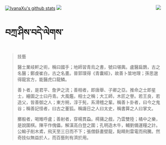 [![IvanaXu's github stats](https://github-readme-stats.vercel.app/api?username=IvanaXu&show_icons=true&theme=vue-dark)](https://github.com/anuraghazra/github-readme-stats)
<img align="right" src="https://github-readme-stats.vercel.app/api/top-langs/?username=IvanaXu&langs_count=7&theme=graywhite" />
<img src="https://github-readme-stats.vercel.app/api/wakatime?username=IvanaXu&layout=compact&langs_count=6&theme=vue-dark&&custom_title=Programming Times(Jul 29 2021-)" />
# བཀྲ་ཤིས་བདེ་ལེགས་
> 技藝
> 
> 醫士業岐軒之術，稱曰國手；地師習青烏之書，號曰堪輿。盧醫扁鵲，古之名醫；鄭虔崔白，古之名畫。晉郭璞得《青囊經》，故善卜筮地理；孫思邈得龍宮方，能醫虎口龍鱗。
> 
> 善卜者，是君平、詹尹之流；善相者，即唐舉、子卿之亞。推命之士即星士，繪圖之士曰丹青。大風鑑，相士之稱；大工師，木匠之譽。若王良，若造父，皆善御之人；東方朔，淳于髡，系滑稽之輩。稱善卜卦者，曰今之鬼谷；稱善記怪者，曰古之董狐。稱諏日之人曰太史，稱書算之人曰掌文。
> 
> 擲骰者，喝雉呼盧；善射者，穿楊貫蝨。樗蒱之戲，乃雲雙陸；橘中之樂，是說圍棋。陳平作傀儡，解漢高白登之圍；孔明造木牛，輔劉備運糧之計。公輸子削木鳶，飛天至三日而不下；張僧繇畫壁龍，點睛則雷電而飛騰。然奇技似無益於人，而百藝則有濟於用。
>